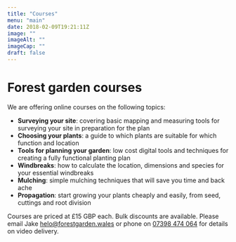 ```yaml
---
title: "Courses"
menu: "main"
date: 2018-02-09T19:21:11Z
image: ""
imageAlt: ""
imageCap: ""
draft: false
---
```


# Forest garden courses

We are offering online courses on the following topics:

* **Surveying your site**: covering basic mapping and measuring tools for surveying your site in preparation for the plan
* **Choosing your plants**: a guide to which plants are suitable for which function and location
* **Tools for planning your garden**: low cost digital tools and techniques for creating a fully functional planting plan
* **Windbreaks**: how to calculate the location, dimensions and species for your essential windbreaks
* **Mulching**: simple mulching techniques that will save you time and back ache
* **Propagation**: start growing your plants cheaply and easily, from seed, cuttings and root division

Courses are priced at £15 GBP each. Bulk discounts are available. Please email Jake [helo@forestgarden.wales](mailto:helo@forestgarden.wales) or phone on [07398 474 064](tel:+447398474064) for details on video delivery.
